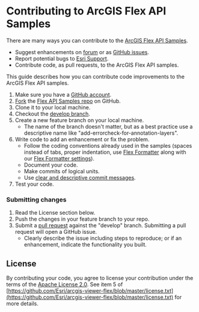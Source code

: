 # Contributing to ArcGIS Flex API Samples

There are many ways you can contribute to the [ArcGIS Flex API Samples](https://github.com/Esri/arcgis-samples-flex).

* Suggest enhancements on [forum](http://forums.arcgis.com/forums/18-ArcGIS-API-for-Flex) or as [GitHub issues](https://github.com/Esri/arcgis-samples-flex/issues/).
* Report potential bugs to [Esri Support](http://support.esri.com/).
* Contribute code, as pull requests, to the ArcGIS Flex API samples.

This guide describes how you can contribute code improvements to the ArcGIS Flex API samples.

1. Make sure you have a [GitHub account](https://github.com/signup/free).
2. [Fork](https://help.github.com/articles/fork-a-repo) the [Flex API Samples repo](https://github.com/Esri/arcgis-samples-flex/) on GitHub.
3. Clone it to your local machine.
4. Checkout the [develop branch](https://github.com/Esri/arcgis-samples-flex/tree/develop).
5. Create a new feature branch on your local machine.
    * The name of the branch doesn't matter, but as a best practice use a descriptive name like "add-errorcheck-for-annotation-layers".
6. Write code to add an enhancement or fix the problem.  
    * Follow the coding conventions already used in the samples (spaces instead of tabs, proper indentation, use [Flex Formatter](http://sourceforge.net/projects/flexformatter/files/) along with our [Flex Formatter settings](https://github.com/Esri/arcgis-viewer-flex/blob/develop/FlexFormatter.properties)).
    * Document your code.
    * Make commits of logical units.
    * Use [clear and descriptive commit messages](http://tbaggery.com/2008/04/19/a-note-about-git-commit-messages.html).
7. Test your code.

### Submitting changes
1. Read the License section below.
2. Push the changes in your feature branch to your repo.
3. Submit a [pull request](https://help.github.com/articles/using-pull-requests) against the "develop" branch.  Submitting a pull request will open a GitHub issue.
    * Clearly describe the issue including steps to reproduce; or if an enhancement, indicate the functionality you built.

## License
By contributing your code, you agree to license your contribution under the terms of the [Apache License 2.0](https://github.com/Esri/arcgis-viewer-flex/blob/master/license.txt).  See item 5 of [https://github.com/Esri/arcgis-viewer-flex/blob/master/license.txt](https://github.com/Esri/arcgis-viewer-flex/blob/master/license.txt) for more details.

